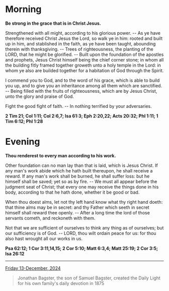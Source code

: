 # Morning

**Be strong in the grace that is in Christ Jesus.**
 
Strengthened with all might, according to his glorious power. -- As ye have therefore received Christ Jesus the Lord, so walk ye in him: rooted and built up in him, and stablished in the faith, as ye have been taught, abounding therein with thanksgiving. -- Trees of righteousness, the planting of the LORD, that he might be glorified. -- Built upon the foundation of the apostles and prophets, Jesus Christ himself being the chief corner stone; in whom all the building fitly framed together groweth unto a holy temple in the Lord: in whom ye also are builded together for a habitation of God through the Spirit.
 
I commend you to God, and to the word of his grace, which is able to build you up, and to give you an inheritance among all them which are sanctified. -- Being filled with the fruits of righteousness, which are by Jesus Christ, unto the glory and praise of God.
 
Fight the good fight of faith. -- In nothing terrified by your adversaries.  

**2 Tim 21; Col 1:11; Col 2:6,7; Isa 61:3; Eph 2:20,22; Acts 20:32; Phl 1:11; 1 Tim 6:12; Phl 1:28**

# Evening

**Thou renderest to every man according to his work.**
 
Other foundation can no man lay than that is laid, which is Jesus Christ. If any man's work abide which he hath built thereupon, he shall receive a reward. If any man's work shall be burned, he shall suffer loss: but he himself shall be saved; yet so as by fire. -- We must all appear before the judgment seat of Christ; that every one may receive the things done in his body, according to that he hath done, whether it be good or bad.
 
When thou doest alms, let not thy left hand know what thy right hand doeth: that thine alms may be in secret: and thy Father which seeth in secret himself shall reward thee openly. -- After a long time the lord of those servants cometh, and reckoneth with them.
 
Not that we are sufficient of ourselves to think any thing as of ourselves; but our sufficiency is of God. -- LORD, thou wilt ordain peace for us: for thou also hast wrought all our works in us.  

**Psa 62:12; 1 Cor 3:11,14,15; 2 Cor 5:10; Matt 6:3,4; Matt 25:19; 2 Cor 3:5; Isa 26:12**

---

[Friday 13-December, 2024](https://t.me/s/daily_light)

> Jonathan Bagster, the son of Samuel Bagster, created the Daily Light for his own family's daily devotion in 1875

